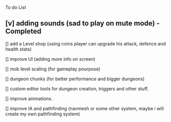 To do List

[v] adding sounds (sad to play on mute mode) - Completed
-------------------

[] add a Level shop (using coins player can upgrade his attack, defence and health stats)

[] improve UI (adding more info on screen)

[] mob level scaling (for gameplay pourpose)

[] dungeon chunks (for better performance and bigger dungeons)

[] custom editor tools for dungeon creation, triggers and other stuff.

[] improve animations.

[] improve IA and pathfinding (navmesh or some other system, maybe i will create my own pathfinding system)

